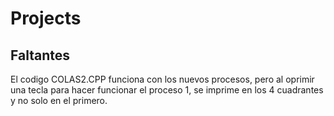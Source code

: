 # Projects
 
## Faltantes
El codigo COLAS2.CPP funciona con los nuevos procesos, pero al oprimir una tecla para hacer funcionar el proceso 1, se imprime en los 4 cuadrantes y no solo en el primero.
